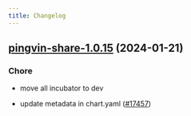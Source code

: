 ```yaml
---
title: Changelog
---
```




## [pingvin-share-1.0.15](https://github.com/truecharts/charts/compare/pingvin-share-1.0.14...pingvin-share-1.0.15) (2024-01-21)

### Chore



- move all incubator to dev

- update metadata in chart.yaml ([#17457](https://github.com/truecharts/charts/issues/17457))